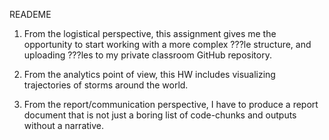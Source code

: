 READEME

1) From the logistical perspective, this assignment gives me the opportunity to start working with a more complex ???le structure, and uploading ???les to my private classroom GitHub repository. 

2) From the analytics point of view, this HW includes visualizing trajectories of storms around the world. 

3) From the report/communication perspective, I have to produce a report document that is not just a boring list of code-chunks and outputs without a narrative.
